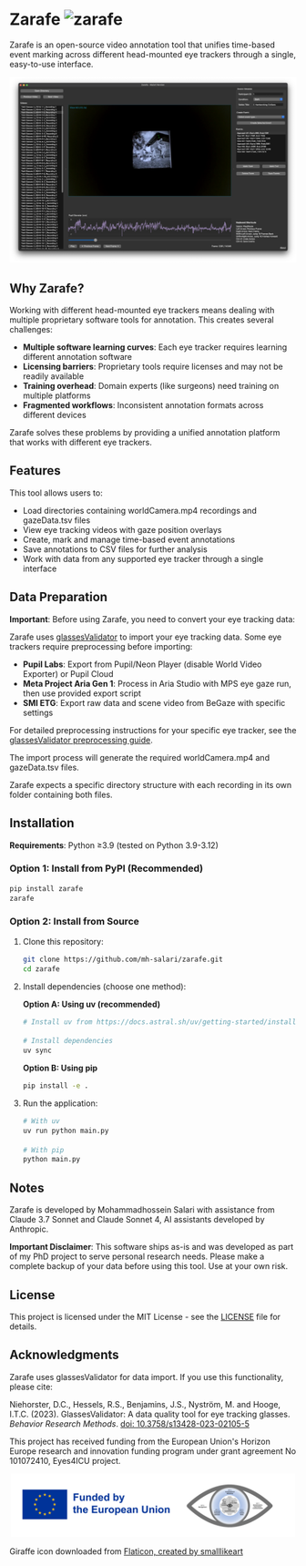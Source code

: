# Zarafe <img src="https://github.com/mh-salari/zarafe/raw/main/resources/app_icon.ico" alt="zarafe" width="30" height="30">

Zarafe is an open-source video annotation tool that unifies time-based event marking across different head-mounted eye trackers through a single, easy-to-use interface.

<p align="center">
<img src="https://github.com/mh-salari/zarafe/raw/main/resources/app.png" alt="EyE Annotation Tool Main Page" width="800">
</p>

## Why Zarafe?

Working with different head-mounted eye trackers means dealing with multiple proprietary software tools for annotation. This creates several challenges:

- **Multiple software learning curves**: Each eye tracker requires learning different annotation software
- **Licensing barriers**: Proprietary tools require licenses and may not be readily available
- **Training overhead**: Domain experts (like surgeons) need training on multiple platforms
- **Fragmented workflows**: Inconsistent annotation formats across different devices

Zarafe solves these problems by providing a unified annotation platform that works with different eye trackers.

## Features

This tool allows users to:
- Load directories containing worldCamera.mp4 recordings and gazeData.tsv files
- View eye tracking videos with gaze position overlays
- Create, mark and manage time-based event annotations
- Save annotations to CSV files for further analysis
- Work with data from any supported eye tracker through a single interface

## Data Preparation

**Important**: Before using Zarafe, you need to convert your eye tracking data:

Zarafe uses [glassesValidator](https://github.com/dcnieho/glassesValidator) to import your eye tracking data. Some eye trackers require preprocessing before importing:

- **Pupil Labs**: Export from Pupil/Neon Player (disable World Video Exporter) or Pupil Cloud
- **Meta Project Aria Gen 1**: Process in Aria Studio with MPS eye gaze run, then use provided export script
- **SMI ETG**: Export raw data and scene video from BeGaze with specific settings

For detailed preprocessing instructions for your specific eye tracker, see the [glassesValidator preprocessing guide](https://github.com/dcnieho/glassesValidator?tab=readme-ov-file#eye-trackers).

The import process will generate the required worldCamera.mp4 and gazeData.tsv files.

Zarafe expects a specific directory structure with each recording in its own folder containing both files.

## Installation

**Requirements**: Python ≥3.9 (tested on Python 3.9-3.12)

### Option 1: Install from PyPI (Recommended)

```bash
pip install zarafe
zarafe
```

### Option 2: Install from Source

1. Clone this repository:
   ```bash
   git clone https://github.com/mh-salari/zarafe.git
   cd zarafe
   ```

2. Install dependencies (choose one method):

   **Option A: Using uv (recommended)**
   ```bash
   # Install uv from https://docs.astral.sh/uv/getting-started/installation/

   # Install dependencies
   uv sync
   ```

   **Option B: Using pip**
   ```bash
   pip install -e .
   ```

3. Run the application:
   ```bash
   # With uv
   uv run python main.py

   # With pip
   python main.py
   ```

## Notes

Zarafe is developed by Mohammadhossein Salari with assistance from Claude 3.7 Sonnet and Claude Sonnet 4, AI assistants developed by Anthropic.

**Important Disclaimer**: This software ships as-is and was developed as part of my PhD project to serve personal research needs. Please make a complete backup of your data before using this tool. Use at your own risk. 


## License

This project is licensed under the MIT License - see the [LICENSE](LICENSE) file for details.

## Acknowledgments


Zarafe uses glassesValidator for data import. If you use this functionality, please cite:

Niehorster, D.C., Hessels, R.S., Benjamins, J.S., Nyström, M. and Hooge, I.T.C. (2023). GlassesValidator: A data quality tool for eye tracking glasses. *Behavior Research Methods*. [doi: 10.3758/s13428-023-02105-5](https://doi.org/10.3758/s13428-023-02105-5)


This project has received funding from the European Union's Horizon Europe research and innovation funding program under grant agreement No 101072410, Eyes4ICU project.

<p align="center">
<img src="https://github.com/mh-salari/zarafe/raw/main/resources/Funded_by_EU_Eyes4ICU.png" alt="Funded by EU Eyes4ICU" width="500">
</p>

Giraffe icon downloaded from <a href="https://www.flaticon.com/free-icons/giraffe" title="giraffe icons">Flaticon, created by smalllikeart</a>